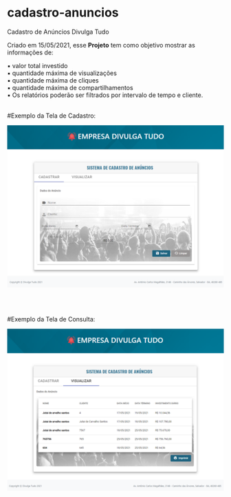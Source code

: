 # cadastro-anuncios
Cadastro de Anúncios Divulga Tudo

Criado em 15/05/2021, esse **Projeto** tem como objetivo mostrar as informações de:

▪ valor total investido
<br>
▪ quantidade máxima de visualizações
<br>
▪ quantidade máxima de cliques
<br>
▪ quantidade máxima de compartilhamentos
<br>
▪ Os relatórios poderão ser filtrados por intervalo de tempo e cliente.
<br>
<br>

#Exemplo da Tela de Cadastro:
<p align="center">
  <img src="https://github.com/jutaics/cadastro-anuncios/blob/master/pagina_inicial.png" width="700" height="auto" />  
</p>
<br>
<br>

#Exemplo da Tela de Consulta:
<p align="center">
  <img src="https://github.com/jutaics/cadastro-anuncios/blob/master/tela_consulta.png" width="700" height="auto" />  
</p>




